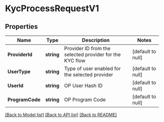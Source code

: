 # KycProcessRequestV1

## Properties
Name | Type | Description | Notes
------------ | ------------- | ------------- | -------------
**ProviderId** | **string** | Provider ID from the selected provider for the KYC flow | [default to null]
**UserType** | **string** | Type of user enabled for the selected provider | [default to null]
**UserId** | **string** | OP User Hash ID | [default to null]
**ProgramCode** | **string** | OP Program Code | [default to null]

[[Back to Model list]](../README.md#documentation-for-models) [[Back to API list]](../README.md#documentation-for-api-endpoints) [[Back to README]](../README.md)

